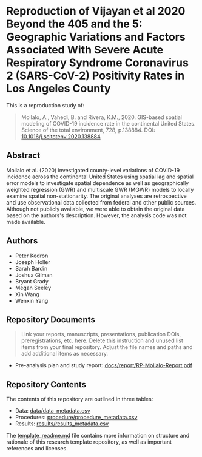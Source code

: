 # Reproduction of Vijayan et al 2020 Beyond the 405 and the 5: Geographic Variations and Factors Associated With Severe Acute Respiratory Syndrome Coronavirus 2 (SARS-CoV-2) Positivity Rates in Los Angeles County

This is a reproduction study of:

> Mollalo, A., Vahedi, B. and Rivera, K.M., 2020. GIS-based spatial modeling of COVID-19 incidence rate in the continental United States. Science of the total environment, 728, p.138884. DOI: [10.1016/j.scitotenv.2020.138884](https://doi.org/10.1016/j.scitotenv.2020.138884)


## Abstract

Mollalo et al. (2020) investigated county-level variations of COVID-19 incidence across the continental United States using spatial lag and spatial error models to investigate spatial dependence as well as geographically weighted regression (GWR) and multiscale GWR (MGWR) models to locally examine spatial non-stationarity. The original analyses are retrospective and use observational data collected from federal and other public sources. Although not publicly available, we were able to obtain the original data based on the authors's description. However, the analysis code was not made available.

## Authors

- Peter Kedron
- Joseph Holler
- Sarah Bardin
- Joshua Gilman
- Bryant Grady
- Megan Seeley
- Xin Wang
- Wenxin Yang

## Repository Documents

> Link your reports, manuscripts, presentations, publication DOIs, preregistrations, etc. here. Delete this instruction and unused list items from your final repository. Adjust the file names and paths and add additional items as necessary.

- Pre-analysis plan and study report: [docs/report/RP-Mollalo-Report.pdf](docs/report/RP-Mollalo-Report.docx)

## Repository Contents

The contents of this repository are outlined in three tables:
- Data: [data/data_metadata.csv](data/data_metadata.csv)
- Procedures: [procedure/procedure_metadata.csv](procedure/procedure_metadata.csv)
- Results: [results/results_metadata.csv](results/results_metadata.csv)

The [template_readme.md](template_readme.md) file contains more information on structure and rationale of this research template repository, as well as important references and licenses.
